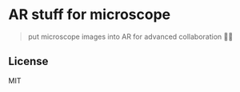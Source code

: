 # AR stuff for microscope

> put microscope images into AR for advanced collaboration 🔮🔬


## License

MIT
